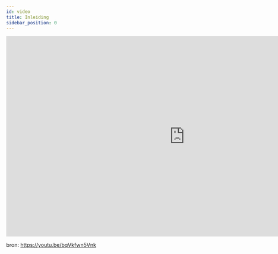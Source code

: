 ```yaml
---
id: video
title: Inleiding
sidebar_position: 0
---
```


<p align="center">
<iframe width="960" height="540" src="https://www.youtube.com/embed/bqVkfwn5Vnk" frameborder="0" allow="accelerometer; autoplay; encrypted-media; gyroscope; picture-in-picture" allowfullscreen ali></iframe>
</p>


bron: https://youtu.be/bqVkfwn5Vnk